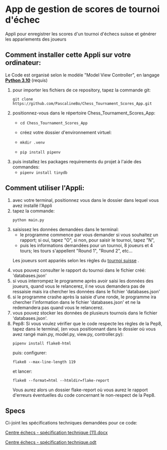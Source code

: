# App de gestion de scores de tournoi d'échec
Appli pour enregistrer les scores d'un tournoi d'échecs suisse et générer les appariements des joueurs

## Comment installer cette Appli sur votre ordinateur:
Le Code est organisé selon le modèle "Model View Controller", en langage **[Python 3.10](https://www.python.org/downloads/)** (requis)

<ol>
<li> pour importer les fichiers de ce repository, tapez la commande git:

`git clone https://github.com/PascalineBo/Chess_Tournament_Scores_App.git`</li>

 <li> positionnez-vous dans le répertoire Chess_Tournament_Scores_App:
    
- `cd Chess_Tournament_Scores_App` </li>
  
  <li>  créez votre dossier d'environnement virtuel:

- `mkdir .venv`
- `pip install pipenv`
</li>

  <li> puis installez les packages requirements du projet à l'aide des commandes:

- `pipenv install tinydb`
</li>
</ol> 

## Comment utiliser l'Appli:

<ol>

<li> avec votre terminal, positionnez vous dans le dossier dans lequel vous avez installé l'Appli</li>
<li> tapez la commande:
 
 `python main.py`
 
 </li>

<li> saisissez les données demandées dans le terminal: 
 
- le programme commence par vous demander si vous souhaitez un rapport; si oui, tapez "O", si non, pour saisir le tournoi, tapez "N", 
- puis les informations demandées pour un tournoi, 8 joueurs et 4 tours; les tours s'appellent "Round 1", "Round 2", etc...

Les joueurs sont appariés selon les règles du [tournoi suisse](https://fr.wikipedia.org/wiki/Syst%C3%A8me_suisse#:~:text=Le%20principe%20du%20tournoi%20suisse,leur%20Classement%20Elo%20aux%20%C3%A9checs) .
 </li>

<li> vous pouvez consulter le rapport du tournoi dans le fichier créé: 'databases.json' </li>

<li> si vous interrompez le programme après avoir saisi les données des joueurs, quand vous le relancerez, il ne vous demandera pas de ressaisie mais ira chercher les données dans le fichier 'databases.json'
 </li>
<li> si le programme crashe après la saisie d'une ronde, le programme ira chercher l'information dans le fichier 'databases.json'
et ne la redemandera pas quand vous le relancerez.
 </li>
<li> vous pouvez stocker les données de plusieurs tournois dans le fichier 'databases.json'. </li>

<li> Pep8:
Si vous voulez vérifier que le code respecte les règles de la Pep8, tapez dans le terminal, 
(en vous positionnant dans le dossier où vous avez rangé main.py, model.py, view.py, controller.py):

`pipenv install flake8-html`

puis:
configurer:

`flake8 --max-line-length 119`

et lancer:
 
`flake8 --format=html --htmldir=flake-report`

Vous aurez alors un dossier flake-report où vous aurez le rapport d'erreurs éventuelles du code concernant le non-respect de la Pep8.
 </li>
 </ol>
 
## Specs
Ci-joint les spécifications techniques demandées pour ce code:

[Centre échecs - spécification technique (11).docx](https://github.com/MargueriteEffren/OC_Projet4/files/8660324/Centre.echecs.-.specification.technique.11.docx)


[Centre échecs - spécification technique.odt](https://github.com/MargueriteEffren/OC_Projet4/files/8660332/Centre.echecs.-.specification.technique.odt)
